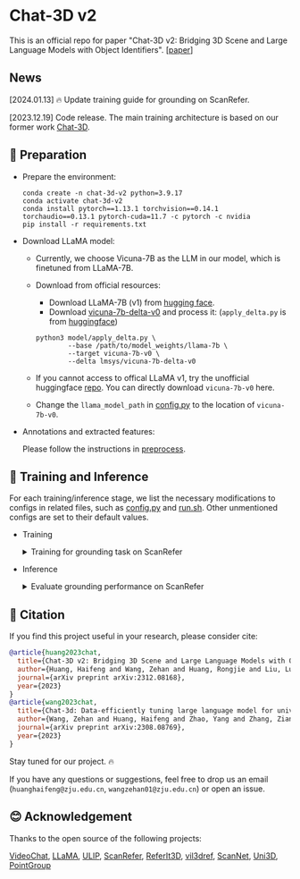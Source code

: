 # Chat-3D v2

This is an official repo for paper "Chat-3D v2: Bridging 3D Scene and Large Language Models with Object Identifiers". 
[[paper](https://arxiv.org/abs/2312.08168)]


## News

[2024.01.13] 🔥 Update training guide for grounding on ScanRefer.

[2023.12.19] Code release. The main training architecture is based on our former work [Chat-3D](https://github.com/Chat-3D/Chat-3D).

## 🔨 Preparation

- Prepare the environment:

  ```shell
  conda create -n chat-3d-v2 python=3.9.17
  conda activate chat-3d-v2
  conda install pytorch==1.13.1 torchvision==0.14.1 torchaudio==0.13.1 pytorch-cuda=11.7 -c pytorch -c nvidia
  pip install -r requirements.txt
  ```
  
- Download LLaMA model:
  - Currently, we choose 
Vicuna-7B as the LLM in our model, which is finetuned from LLaMA-7B.
  - Download from official resources:
    - Download LLaMA-7B (v1) from [hugging face](https://huggingface.co/docs/transformers/main/model_doc/llama).
    - Download [vicuna-7b-delta-v0](https://huggingface.co/lmsys/vicuna-7b-delta-v0) and process it: (`apply_delta.py` is from [huggingface](https://huggingface.co/CarperAI/stable-vicuna-13b-delta/raw/main/apply_delta.py))
  
    ```shell
    python3 model/apply_delta.py \
            --base /path/to/model_weights/llama-7b \
            --target vicuna-7b-v0 \
            --delta lmsys/vicuna-7b-delta-v0
    ```
  - If you cannot access to offical LLaMA v1, try the unofficial huggingface [repo](https://huggingface.co/ZzZZCHS/vicuna-7b-v0/tree/main). You can directly download `vicuna-7b-v0` here.

  - Change the `llama_model_path` in [config.py](./scripts/config.py) to the location of `vicuna-7b-v0`.
  

- Annotations and extracted features:
  
  Please follow the instructions in [preprocess](preprocess/).


## 🤖 Training and Inference

  For each training/inference stage, we list the necessary modifications to configs in related files, such as [config.py](scripts/config.py) and [run.sh](scripts/run.sh). Other unmentioned configs are set to their default values.


- Training
  
  <details>
  <summary>Training for grounding task on ScanRefer</summary>
  
  - Step 1: Object-level Alignment (Attribute-aware Embedding Similarity)
    - modify [config.py](scripts/config.py):
      ```python
      train_file_s1=[
        [
          "annotations/scannet_uni3d_feats.pt",
          "annotations/scannet_train_attributes.pt",
          "annotations/scanrefer_train_stage1.json"
        ],
        [
          "annotations/scannet_uni3d_feats.pt",
          "annotations/scannet_train_attributes.pt",
          "annotations/scannet_train_stage1.json"
        ]
      ]
      val_file_s1=[
        [
          "annotations/scannet_uni3d_feats.pt",
          "annotations/scannet_val_attributes.pt",
          "annotations/scannet_val_stage1.json"
        ]
      ]
      ```
    - modify [run.sh](scripts/run.sh):
      ```python
      stage=1
      epoch=6
      add_scene_token=False
      evaluate=False
      pretrained_path=""
      ```
    - run: `./scripts/run.sh`
    - The trained model's checkpoints are saved under `outputs/<step1_exp_name>/`.
  - Step 2: Object-level Alignment (Object-level Question-Answering)
    - modify [config.py](scripts/config.py):
      ```python
      train_file_s2=[
        [
          "annotations/scannet_uni3d_feats.pt",
          "annotations/scannet_train_attributes.pt",
          "annotations/obj_align_train.json"
        ]
      ]
      val_file_s2=[
        [
          "annotations/scannet_uni3d_feats.pt",
          "annotations/scannet_val_attributes.pt",
          "annotations/obj_align_val.json"
        ]
      ]
      ```
    - modify [run.sh](scripts/run.sh):
      ```python
      stage=2
      epoch=3
      add_scene_token=False
      evaluate=False
      pretrained_path="outputs/<step1_exp_name>/ckpt_05.pth"
      ```
    - run: `./scripts/run.sh`
    - The trained model's checkpoints are saved under `outputs/<step2_exp_name>/`.
  - Step 3: Scene-level Alignment
    - modify [config.py](scripts/config.py):
      ```python
      train_file_s2=[
        [
          "annotations/scannet_uni3d_feats.pt",
          "annotations/scannet_train_attributes.pt",
          "annotations/scanrefer_train_stage2_objxx.json"
        ],
        [
          "annotations/scannet_uni3d_feats.pt",
          "annotations/scannet_train_attributes.pt",
          "annotations/nr3d_train_stage2_objxx.json"
        ],
        [
          "annotations/scannet_uni3d_feats.pt",
          "annotations/scannet_train_attributes.pt",
          "annotations/scene_align_train.json"
        ]
      ]
      val_file_s2=[
        [
          "annotations/scannet_uni3d_feats.pt",
          "annotations/scannet_val_attributes.pt",
          "annotations/stage2_val400.json"
        ]
      ]
      ```
    - modify [run.sh](scripts/run.sh):
      ```python
      stage=2
      epoch=3
      add_scene_token=True
      evaluate=False
      pretrained_path="outputs/<step2_exp_name>/ckpt_00.pth"
      ```
    - run: `./scripts/run.sh`
    - The trained model's checkpoints are saved under `outputs/<step3_exp_name>/`.
  - Step 4: Fine-tuning on Grounding Task
    - modify [config.py](scripts/config.py):
      ```python
      train_file_s2=[
        [
          "annotations/scannet_uni3d_feats.pt",
          "annotations/scannet_train_attributes.pt",
          "annotations/nr3d_train_stage2_grounding.json"
        ],
        [
          "annotations/scannet_uni3d_feats.pt",
          "annotations/scannet_train_attributes.pt",
          "annotations/scanrefer_train_stage2_grounding.json"
        ],
        [
          "annotations/scannet_pointgroup_uni3d_feats.pt",
          "annotations/scannet_pointgroup_train_attributes.pt",
          "annotations/scanrefer_pointgroup_train_stage2_grounding.json"
        ]
      ]
      val_file_s2=[
        [
          "annotations/scannet_pointgroup_uni3d_feats.pt",
          "annotations/scannet_pointgroup_val_attributes.pt",
          "annotations/scanrefer_pointgroup_val_stage2_grounding.json"
        ]
      ]
      ```
    - modify [run.sh](scripts/run.sh):
      ```python
      stage=2
      epoch=3
      add_scene_token=True
      evaluate=False
      pretrained_path="outputs/<step3_exp_name>/ckpt_01.pth"
      ```
    - run: `./scripts/run.sh`
    - The trained model's checkpoints are saved under `outputs/<step4_exp_name>/`. You can evaluate them following the inference guide.
    - Simultaneously, the predicted results are already saved as `outputs/<step4_exp_name>/preds_epochX_stepXXXX.json`. You can directly calculate the IoU metrics using `others/calc_scanrefer_grounding_acc.py` (see inference guide)
  </details>

- Inference
  
  <details>
  <summary>Evaluate grounding performance on ScanRefer</summary>

  - modify [config.py](scripts/config.py):
  
    ```python
    val_file_s2=[
      [
        "annotations/scannet_pointgroup_uni3d_feats.pt",
        "annotations/scannet_pointgroup_val_attributes.pt",
        "annotations/scanrefer_pointgroup_val_stage2_grounding.json"
      ]
    ]
    ```
  
  - modify [run.sh](scripts/run.sh): (We provide the pretrained checkpoint in [Google Drive](https://drive.google.com/drive/folders/19wOjXYjca6w3JRVzbbFMgwiQj6kd6MXQ?usp=drive_link))
  
    ```python
    stage=2
    add_scene_token=True
    evaluate=True
    pretrained_path="/path/to/pretrained_model.pth"
    ```
  
  - run evaluate:
  
    ```shell
    ./scripts/run.sh
    ```
    
    The predicted results (raw answers) are saved in `outputs/<exp_name>/preds_epoch-1_step0.json.json`
    
  - modify [calc_scanrefer_grounding_acc.py](others/calc_scanrefer_grounding_acc.py):
    
    ```python
    output_file="outputs/<exp_name>/preds_epoch-1_step0.json.json"
    ```
  
  - calculate IoU metrics:
  
    ```shell
    python others/calc_scanrefer_grounding_acc.py
    ```
  
  </details>
  

## 📄 Citation

If you find this project useful in your research, please consider cite:
```BibTeX
@article{huang2023chat,
  title={Chat-3D v2: Bridging 3D Scene and Large Language Models with Object Identifiers},
  author={Huang, Haifeng and Wang, Zehan and Huang, Rongjie and Liu, Luping and Cheng, Xize and Zhao, Yang and Jin, Tao and Zhao, Zhou},
  journal={arXiv preprint arXiv:2312.08168},
  year={2023}
}
@article{wang2023chat,
  title={Chat-3d: Data-efficiently tuning large language model for universal dialogue of 3d scenes},
  author={Wang, Zehan and Huang, Haifeng and Zhao, Yang and Zhang, Ziang and Zhao, Zhou},
  journal={arXiv preprint arXiv:2308.08769},
  year={2023}
}
```

Stay tuned for our project. 🔥

If you have any questions or suggestions, feel free to drop us an email (`huanghaifeng@zju.edu.cn`, `wangzehan01@zju.edu.cn`) or open an issue.

## 😊 Acknowledgement

Thanks to the open source of the following projects:

[VideoChat](https://github.com/OpenGVLab/Ask-Anything/tree/main/video_chat), [LLaMA](https://github.com/facebookresearch/llama), [ULIP](https://github.com/salesforce/ULIP), [ScanRefer](https://github.com/daveredrum/ScanRefer), [ReferIt3D](https://github.com/referit3d/referit3d), [vil3dref](https://github.com/cshizhe/vil3dref), [ScanNet](https://github.com/ScanNet/ScanNet), [Uni3D](https://github.com/baaivision/Uni3D), [PointGroup](https://github.com/dvlab-research/PointGroup)